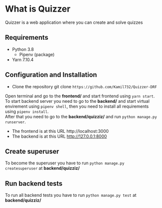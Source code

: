 # What is Quizzer
Quizzer is a web application where you can create and solve quizzes

## Requirements
* Python 3.8
	* Pipenv (package) 
* Yarn 7.10.4

## Configuration and Installation
* Clone the repository git clone `https://github.com/Kamil732/Quizzer-DRF`

Open terminal and go to the **frontend/** and start frontend using `yarn start`.  
To start backend server you need to go to the **backend/** and start virtual envirement using `pipenv shell`, then you need to install all requirements using `pipenv install`.  
After that you need to go to the **backend/quizziz/** and run `python manage.py runserver`.

* The frontend is at this URL http://localhost:3000
* The backend is at this URL http://127.0.0.1:8000

## Create superuser
To become the superuser you have to run `python manage.py createsuperuser` at **backend/quizziz/**

## Run backend tests
To run all backend tests you have to run `python manage.py test` at **backend/quizziz/**
